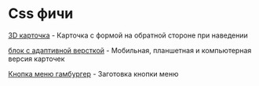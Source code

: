 # Css фичи

[3D карточка](https://alex2102.github.io/CssFeatures.github.io/CSS%20%D1%84%D0%B8%D1%87%D0%B8/3D%20%D0%BA%D0%B0%D1%80%D1%82%D0%BE%D1%87%D0%BA%D0%B0/ "Навести на карточку") - Карточка с формой на обратной стороне при наведении

[блок с адаптивной версткой](https://alex2102.github.io/CssFeatures.github.io/%D0%B1%D0%BB%D0%BE%D0%BA%20%D1%81%20%D0%B0%D0%B4%D0%B0%D0%BF%D1%82%D0%B8%D0%B2%D0%BD%D0%BE%D0%B9%20%D0%B2%D0%B5%D1%80%D1%81%D1%82%D0%BA%D0%BE%D0%B9/ "Навести на секцию") - Мобильная, планшетная и компьютерная версия карточек

[Кнопка меню гамбургер](https://alex2102.github.io/CssFeatures.github.io/%D0%BA%D0%BD%D0%BE%D0%BF%D0%BA%D0%B0%20%D0%BC%D0%B5%D0%BD%D1%8E%20%D0%B3%D0%B0%D0%BC%D0%B1%D1%83%D1%80%D0%B3%D0%B5%D1%80/ "Нажать на кнопку") - Заготовка кнопки меню
